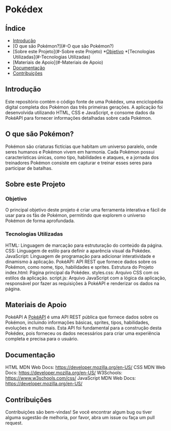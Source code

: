 # Pokédex

## Índice

* [Introdução](#-Introdução)
* [O que são Pokémon?](#-O que são Pokémon?)
* [Sobre este Projeto](#-Sobre este Projeto)
    *[Objetivo](-#Objetivo)
    *[Tecnologias Utilizadas](#-Tecnologias Utilizadas)
* [Materiais de Apoio](#-Materiais de Apoio)
* [Documentação](#-Documentação)
* [Contribuições](#-Contribuições)

## Introdução

Este repositório contém o código fonte de uma Pokédex, uma enciclopédia digital completa dos Pokémon das três primeiras gerações. A aplicação foi desenvolvida utilizando HTML, CSS e JavaScript, e consome dados da PokéAPI para fornecer informações detalhadas sobre cada Pokémon.

## O que são Pokémon?

Pokémon são criaturas fictícias que habitam um universo paralelo, onde seres humanos e Pokémon vivem em harmonia. Cada Pokémon possui características únicas, como tipo, habilidades e ataques, e a jornada dos treinadores Pokémon consiste em capturar e treinar esses seres para participar de batalhas.

## Sobre este Projeto

### Objetivo

O principal objetivo deste projeto é criar uma ferramenta interativa e fácil de usar para os fãs de Pokémon, permitindo que explorem o universo Pokémon de forma aprofundada.

### Tecnologias Utilizadas

HTML: Linguagem de marcação para estruturação do conteúdo da página.
CSS: Linguagem de estilo para definir a aparência visual da Pokédex.
JavaScript: Linguagem de programação para adicionar interatividade e dinamismo à aplicação.
PokéAPI: API REST que fornece dados sobre os Pokémon, como nome, tipo, habilidades e sprites.
Estrutura do Projeto
index.html: Página principal da Pokédex.
styles.css: Arquivo CSS com os estilos da aplicação.
script.js: Arquivo JavaScript com a lógica da aplicação, responsável por fazer as requisições à PokéAPI e renderizar os dados na página.

## Materiais de Apoio

PokéAPI
A [PokéAPI](https://pokeapi.co/) é uma API REST pública que fornece dados sobre os Pokémon, incluindo informações básicas, sprites, tipos, habilidades, evoluções e muito mais. Esta API foi fundamental para a construção desta Pokédex, pois forneceu os dados necessários para criar uma experiência completa e precisa para o usuário.

## Documentação

HTML
MDN Web Docs: https://developer.mozilla.org/en-US/
CSS
MDN Web Docs: https://developer.mozilla.org/en-US/
W3Schools: https://www.w3schools.com/css/
JavaScript
MDN Web Docs: https://developer.mozilla.org/en-US/

## Contribuições

Contribuições são bem-vindas! Se você encontrar algum bug ou tiver alguma sugestão de melhoria, por favor, abra um issue ou faça um pull request.
